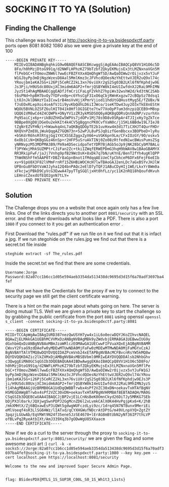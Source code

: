# SOCKING IT TO YA (Solution)

## Finding the Challenge

This challenge was hosted at http://socking-it-to-ya.bsidespdxctf.party ports open 8081 8082 1080 also we were give a private key at the end of 100

```
-----BEGIN PRIVATE KEY-----
	MIIEvQIBADANBgkqhkiG9w0BAQEFAASCBKcwggSjAgEAAoIBAQCpQ8VV1H1O6c5D
	8Fo/h0hMzjDtoG991q/d2NWFLHPhzKZ79bTzbfZQkyEKMujsEx3tLMZNxnaVGn5M
	flPebGC+tYOmovZNW6l7wwEcFBZFXXx4QmQhgWfSD/AwQaOIWw2rOijvzx5vYJuF
	W1GJbyPp3mDjNgzWzesD8Aal5MmlKmz3cJFVhcdQOesNzYhEttwVJER2uQ9xl74c
	YRoujbm1eKAJSG+i26Pj5CeRCZ2kL3xn76viUXr2gS2Sg03B2LKl6fNfKphdjw9E
	Js3Pji/H9USdc80UxjXC3midm6AGP2+fmrjQSBYW0kI4eU1IwfdnXJ2RaL9MhIMN
	JyzSt14hAgMBAAECggEADfJfmCriCFaLgF2VkhZ7hpiWv32wshW2d/kd3tNC2SAb
	t6sPNd+hpBH7bvOy7YDFvn0p+c6YhsCgF31xO6qCbjRWnKxgzw72cBQpSz78dsq1
	LtOJnJklDNHzYIaICvw1rB4msVvHjjXPmrVjiod11hdUtGQHustMyg5E/fZUBx/N
	fJsEOxRLepXoi4seAfVJ1i9yvKbQdhLD6iIJWco/1seKTDw43uy2O3xTkE8nEStH
	WQOU5BVNLOZSFZ6ulHIT041k0HflOGIGEte7tw77XoOpP7um3dnzpiQCEB9+M8op
	UQQ61VM8wCd4Z4CQWPk+ONyYV1zZR3ykMSDSOQ6yAQKBgQDRsQnXAdNP/vzurhXn
	Pq95aiCjx6p+rikBUZhHIw5WPVs7jdOPv1Mj78s9D8v0SRpAr4TJIjxHy7gZkTce
	9BBpe0XgD8jDGeOu2ekKIt4k4CV5gBggncPK0CvfVaN0c/j15KL6BBdw19L7IeJ8
	tZgNrEZVFHN/i+hWawkq4nL7aQKBgQDOpTE2b1uvHxw4m3d17TiCXHJT4QurFHDr
	NXQVnPZmE0LjWukQqgAZ7GQN73n+S2wPJL8uPSJqDizfGenBbcxx3BOPbeD+lyRu
	+bSKdrR6hsRtRtgjGg1YXCXSSEZggxZyX66+uVGK6pn9Lm/CFxIOzGY/9O/oskv5
	6xOb1CiN+QKBgGGz46nSp+r2HFP5uSruAkTINj0Zo08zRtfedN1wcBWusPumsZSg
	yNRNvpzM53MDPMA3B9/Pm9a4DSecidpaTetYDM7BjAGb5oJp9jNK28bCybM7BALu
	f3PYWxjMhkSUZMPtrCJiFan2Zc+tkiIZWqfERWEPDmG3hqH9bWAV8w1BAoGBAMYX
	RR3RkipFwF/jaJj7Vnhg9pfB29WcOsK+8xDk7q7bN/uKYnE/BenT2fYh4ugKlQPP
	ThWdNShFfm5AAP0TrDBZr8aGpnBnot1fMdqqAEiUeCfpCbhceP6DFx6FejF6eEIb
	xv+91pU8X3F82lVMmFrnRf15Z6HBiWOCHcH7lwTBAoGAJ2enLDc7aGxBSYvJHJlW
	UP8nGu8FbDtVaWJJyha12Q4bnPAQc2eElD7yTQFJ1ABuCDyHIj1WE/LkxYr8Wm0a
	xFkcjwjPBkD9CyVcG3EwwA47pyTTgSGQljxHt0hfLz/yc11K2nRQ18hQoufdKvuh
	LEHnsCZexdUfEQO2gnN7tLY=
	-----END PRIVATE KEY-----
```

## Solution
The Challenge drops you on a website that once again only has a few live links. One of the links directs you to another port `8081/security` with an SSL error. and the other downloads what looks like a PDF. There is also a port `1080` if you connect to it you get an authentication error .

First Download the "rules.pdf" if we run file on it we find out that it is infact a jpg. If we run stegohide on the rules.jpg we find out that there is a secret.txt file inside

`steghide extract -sf The_rules.pdf`

Inside the secret.txt we find that there are some credentials.

`Username:Jorge`
`Password:82a07cc1b6cc1d05e594aeb3354da513438dc9695d3d15f6a70adf3697ba4fef`

Now that we have the Credientals for the proxy if we try to connect to the security page we still get the client certificate warning.

There is a hint on the main page about whats going on here. The server is doing mutual TLS. Well we are given a private key to start the challenge so by grabbing the public certificate from the port `8081` using openssl 
`openssl s_client -connect socking-it-to-ya.bsidespdxctf.party:8081`

```
-----BEGIN CERTIFICATE-----
MIIDrTCCApWgAwIBAgIURD387nezQwUSYH7yw4x1iL6o0ecwDQYJKoZIhvcNAQEL
BQAwZjELMAkGA1UEBhMCVVMxDzANBgNVBAgMBk9yZWdvbjERMA8GA1UEBwwIUG9y
dGxhbmQxDzANBgNVBAoMBmJzaWRlczEOMAwGA1UECwwFIFVuaXQxEjAQBgNVBAMM
CWxvY2FsaG9zdDAeFw0yMDEwMTUwNDA0MjFaFw0zMDEwMTMwNDA0MjFaMGYxCzAJ
BgNVBAYTAlVTMQ8wDQYDVQQIDAZPcmVnb24xETAPBgNVBAcMCFBvcnRsYW5kMQ8w
DQYDVQQKDAZic2lkZXMxDjAMBgNVBAsMBSBVbml0MRIwEAYDVQQDDAlsb2NhbGhv
c3QwggEiMA0GCSqGSIb3DQEBAQUAA4IBDwAwggEKAoIBAQCpQ8VV1H1O6c5D8Fo/
h0hMzjDtoG991q/d2NWFLHPhzKZ79bTzbfZQkyEKMujsEx3tLMZNxnaVGn5MflPe
bGC+tYOmovZNW6l7wwEcFBZFXXx4QmQhgWfSD/AwQaOIWw2rOijvzx5vYJuFW1GJ
byPp3mDjNgzWzesD8Aal5MmlKmz3cJFVhcdQOesNzYhEttwVJER2uQ9xl74cYRou
jbm1eKAJSG+i26Pj5CeRCZ2kL3xn76viUXr2gS2Sg03B2LKl6fNfKphdjw9EJs3P
ji/H9USdc80UxjXC3midm6AGP2+fmrjQSBYW0kI4eU1IwfdnXJ2RaL9MhIMNJyzS
t14hAgMBAAGjUzBRMB0GA1UdDgQWBBTrwbx4sPf2VZC30xDN+oekavTxHTAfBgNV
HSMEGDAWgBTrwbx4sPf2VZC30xDN+oekavTxHTAPBgNVHRMBAf8EBTADAQH/MA0G
CSqGSIb3DQEBCwUAA4IBAQCJjBP2vjE1LCnNsBeK0OmnCkyd26DiTJy5MRKG7SEb
bDjPX3l0ark/JQXjwgSwnPDPJ2GgMcnZD6l2xLvmkCAlX0K44HvPqjpKx6+K/2hB
/mkXMHtX/Zj6BQxawEsP3iQWt5gdwgWUFczdLyi9zc/1drq45N7NTBunx9MeriEi
eMlVoeqf4sR3LlSG6HWz/lIATxd/qCYXHGWufNDcrAtDPtG/m49VLnpXYQ+ZgtZY
3pqzjLGUwAb/EqVRWt9N24f35ene5JzSE4670+lErAG8mBtUbN2yNf36IP7thLVP
ofBLvPq2RyeAtbIXt/AmJ339Xq3b7gODwWgU85XXaacm
-----END CERTIFICATE-----
```
Now if we do a curl to the server through the proxy to `socking-it-to-ya.bsidespdxctf.party:8081/security/` we are given the flag and some awesome ascii art :)
`curl -k -x socks5://Jorge:82a07cc1b6cc1d05e594aeb3354da513438dc9695d3d15f6a70adf3697ba4fef@socking-it-to-ya.bsidespdxctf.party:1080 --key key.pem --cert localhost.pem https://localhost:8081/security`

```
Welcome to the new and improved Super Secure Admin Page.


flag: BSidesPDX{MTLS_1S_SUP3R_C00L_S0_1S_Wh1t3_L1sts}
```

